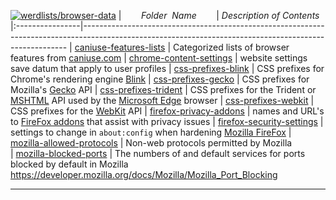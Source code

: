 [![werdlists/browser-data](https://img.shields.io/badge/werdlists-browser_data-purple.svg?logo=github&style=popout&longCache=true)](# "werdlists/browser-data")
|&nbsp;&nbsp;&nbsp;&nbsp;&nbsp;&nbsp;&nbsp;&nbsp;_Folder&nbsp;&nbsp;Name_&nbsp;&nbsp;&nbsp;&nbsp;&nbsp;&nbsp;&nbsp;&nbsp;| _Description of Contents_
|:----------------|--------------------------------------------------------------------------------------------------------------------------------------------------------
| [caniuse-features-lists](caniuse-features-lists.md) |  Categorized lists of browser features from [caniuse.com](https://caniuse.com/#index "Can I use... Support tables for HTML5, CSS3, etc") 
| [chrome-content-settings](chrome-content-settings.txt) |  website settings save datum that apply to user profiles 
| [css-prefixes-blink](css-prefixes-blink.txt) |  CSS prefixes for Chrome's rendering engine [Blink](https://www.chromium.org/blink) 
| [css-prefixes-gecko](css-prefixes-gecko.txt) |  CSS prefixes for Mozilla's [Gecko](https://developer.mozilla.org/en-US/docs/Mozilla/Gecko) API 
| [css-prefixes-trident](css-prefixes-trident.txt) |  CSS prefixes for the Trident or [MSHTML](https://msdn.microsoft.com/library/mt725313.aspx) API used by the [Microsoft Edge](https://microsoft.com/windows/microsoft-edge "The Better Web Browser for Windows 10") browser 
| [css-prefixes-webkit](css-prefixes-webkit.txt) |  CSS prefixes for the [WebKit](https://webkit.org/ "WebKit") API 
| [firefox-privacy-addons](firefox-privacy-addons.txt) |  names and URL's to [FireFox addons](https://addons.mozilla.org/en-US/firefox/ "Add-ons for FireFox") that assist with privacy issues 
| [firefox-security-settings](firefox-security-settings.txt) |  settings to change in `about:config` when hardening [Mozilla FireFox](https://www.mozilla.org/en-US/firefox/) 
| [mozilla-allowed-protocols](mozilla-allowed-protocols.txt) |  Non-web protocols permitted by Mozilla   
| [mozilla-blocked-ports](mozilla-blocked-ports.txt) |  The numbers of and default services for ports blocked by default in Mozilla <https://developer.mozilla.org/docs/Mozilla/Mozilla_Port_Blocking>  

* * *

